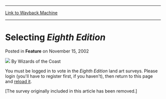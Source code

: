 
---
[Link to Wayback Machine](https://web.archive.org/web/20211021003043/https://magic.wizards.com/en/articles/archive/selecting-eighth-edition-2002-11-15-1)

[_metadata_:author]:- "Wizards of the Coast"
[_metadata_:description]:- "You must be logged in to vote in the Eighth Edition land art surveys. Please login (you'll have to register first, if you haven't), then return to this page and reload it. [The survey originally included in this article has been removed.]"
[_metadata_:generator]:- "Drupal 7 (http://drupal.org)"
[_metadata_:node]:- "629846"
[_metadata_:publish_date]:- "2002-11-15"
[_metadata_:source]:- "div-main-content"
[_metadata_:title]:- "Selecting Eighth Edition"
[_metadata_:wayback_capture_timestamp]:- "2021-10-21 00:30:43"
[_metadata_:wayback_raw_url]:- "https://web.archive.org/web/20211021003043id_/https://magic.wizards.com/en/articles/archive/selecting-eighth-edition-2002-11-15-1"
[_metadata_:wayback_url]:- "https://magic.wizards.com/en/articles/archive/selecting-eighth-edition-2002-11-15-1"
---


Selecting *Eighth Edition*
==========================



 Posted in **Feature**
 on November 15, 2002 






![](https://media.magic.wizards.com/styles/auth_small/public/images/person/wizards_author.jpg)
By Wizards of the Coast











You must be logged in to vote in the *Eighth Edition* land art surveys. Please login (you'll have to register first, if you haven't), then return to this page and [reload it](/en/articles/archive/selecting-eighth-edition-2002-11-15).



[The survey originally included in this article has been removed.]








